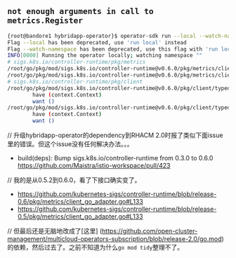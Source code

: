 
## `not enough arguments in call to metrics.Register`

```sh
{root@bandore1 hybridapp-operator}$ operator-sdk run --local --watch-namespace=""
Flag --local has been deprecated, use 'run local' instead
Flag --watch-namespace has been deprecated, use this flag with 'run local' instead
INFO[0000] Running the operator locally; watching namespace ""
# sigs.k8s.io/controller-runtime/pkg/metrics
/root/go/pkg/mod/sigs.k8s.io/controller-runtime@v0.6.0/pkg/metrics/client_go_adapter.go:133:24: not enough arguments in call to metrics.Register
/root/go/pkg/mod/sigs.k8s.io/controller-runtime@v0.6.0/pkg/metrics/client_go_adapter.go:133:25: undefined: metrics.RegisterOpts
# sigs.k8s.io/controller-runtime/pkg/client
/root/go/pkg/mod/sigs.k8s.io/controller-runtime@v0.6.0/pkg/client/typed_client.go:46:5: too many arguments in call to o.resourceMeta.Interface.Post().NamespaceIfScoped(o.Object.GetNamespace(), o.resourceMeta.isNamespaced()).Resource(o.resourceMeta.resource()).Body(obj).VersionedParams(createOpts.AsCreateOptions(), c.paramCodec).Do
        have (context.Context)
        want ()
/root/go/pkg/mod/sigs.k8s.io/controller-runtime@v0.6.0/pkg/client/typed_client.go:65:5: too many arguments in call to o.resourceMeta.Interface.Put().NamespaceIfScoped(o.Object.GetNamespace(), o.resourceMeta.isNamespaced()).Resource(o.resourceMeta.resource()).Name(o.Object.GetName()).Body(obj).VersionedParams(updateOpts.AsUpdateOptions(), c.paramCodec).Do
        have (context.Context)
        want ()
```

// 升级hybridapp-operator的dependency到RHACM 2.0时报了类似下面issue里的错误。但这个issue没有任何解决办法。。。
- build(deps): Bump sigs.k8s.io/controller-runtime from 0.3.0 to 0.6.0 https://github.com/Maistra/istio-workspace/pull/423
  
// 我的是从0.5.2到0.6.0，看了下接口确实变了。
- https://github.com/kubernetes-sigs/controller-runtime/blob/release-0.6/pkg/metrics/client_go_adapter.go#L133
- https://github.com/kubernetes-sigs/controller-runtime/blob/release-0.5/pkg/metrics/client_go_adapter.go#L133

// 但最后还是无脑地改成了[这里] (https://github.com/open-cluster-management/multicloud-operators-subscription/blob/release-2.0/go.mod) 的依赖，然后过去了。之前不知道为什么`go mod tidy`整理不了。
